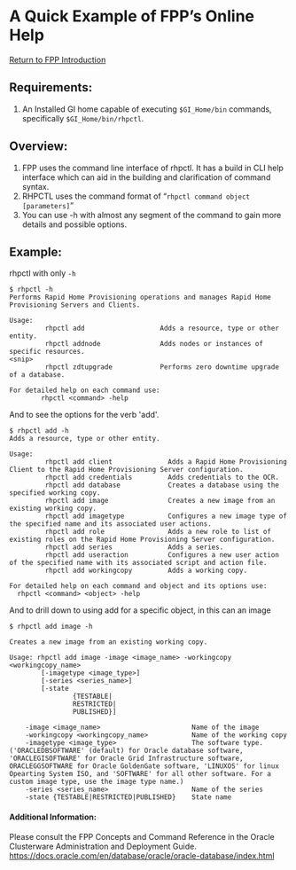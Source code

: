# A Quick Example of FPP’s Online Help

[//]: # (Author: David LaPoint david.lapoint@oracle.com)

[Return to FPP Introduction](IntroPage.md)

## Requirements:

1.	An Installed GI home capable of executing `$GI_Home/bin` commands, specifically `$GI_Home/bin/rhpctl`.

## Overview:

1.	FPP uses the command line interface of rhpctl.  It has a build in CLI help interface which can aid in the building and clarification of command syntax.
2.	RHPCTL uses the command format of “`rhpctl command object [parameters]`”
3.	You can use -h with almost any segment of the command to gain more details and possible options.

## Example:
rhpctl with only `-h` 

	$ rhpctl -h
	Performs Rapid Home Provisioning operations and manages Rapid Home Provisioning Servers and Clients.
	
	Usage:
	         rhpctl add                   Adds a resource, type or other entity.
	         rhpctl addnode               Adds nodes or instances of specific resources.
	<snip>
	         rhpctl zdtupgrade            Performs zero downtime upgrade of a database.
	
	For detailed help on each command use:
	        rhpctl <command> -help

And to see the options for the verb 'add'.

	$ rhpctl add -h
	Adds a resource, type or other entity.
	
	Usage:
	         rhpctl add client              Adds a Rapid Home Provisioning Client to the Rapid Home Provisioning Server configuration.
	         rhpctl add credentials         Adds credentials to the OCR.
	         rhpctl add database            Creates a database using the specified working copy.
	         rhpctl add image               Creates a new image from an existing working copy.
	         rhpctl add imagetype           Configures a new image type of the specified name and its associated user actions.
	         rhpctl add role                Adds a new role to list of existing roles on the Rapid Home Provisioning Server configuration.
	         rhpctl add series              Adds a series.
	         rhpctl add useraction          Configures a new user action of the specified name with its associated script and action file.
	         rhpctl add workingcopy         Adds a working copy.
	
	For detailed help on each command and object and its options use:
	  rhpctl <command> <object> -help


And to drill down to using add for a specific object, in this can an image

	$ rhpctl add image -h
	
	Creates a new image from an existing working copy.
	
	Usage: rhpctl add image -image <image_name> -workingcopy <workingcopy_name>
	        [-imagetype <image_type>]
	        [-series <series_name>]
	        [-state
	                {TESTABLE|
	                RESTRICTED|
	                PUBLISHED}]
	
	    -image <image_name>                       Name of the image
	    -workingcopy <workingcopy_name>           Name of the working copy
	    -imagetype <image_type>                   The software type. ('ORACLEDBSOFTWARE' (default) for Oracle database software, 'ORACLEGISOFTWARE' for Oracle Grid Infrastructure software, ORACLEGGSOFTWARE for Oracle GoldenGate software, 'LINUXOS' for linux Opearting System ISO, and 'SOFTWARE' for all other software. For a custom image type, use the image type name.)
	    -series <series_name>                     Name of the series
	    -state {TESTABLE|RESTRICTED|PUBLISHED}    State name

#### Additional Information:
Please consult the FPP Concepts and Command Reference in the Oracle Clusterware Administration and Deployment Guide.
https://docs.oracle.com/en/database/oracle/oracle-database/index.html  


[//]: # (Author:David LaPoint david.lapoint@oracle.com)


